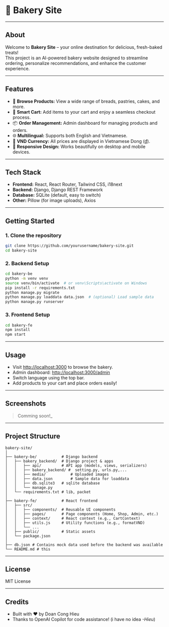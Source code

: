 # 🍞 Bakery Site

---

## About

Welcome to **Bakery Site** – your online destination for delicious, fresh-baked treats!  
This project is an AI-powered bakery website designed to streamline ordering, personalize recommendations, and enhance the customer experience.

---

## Features

- 🥐 **Browse Products:** View a wide range of breads, pastries, cakes, and more.
- 🛒 **Smart Cart:** Add items to your cart and enjoy a seamless checkout process.
- 📦 **Order Management:** Admin dashboard for managing products and orders.
- 🌐 **Multilingual:** Supports both English and Vietnamese.
- 💸 **VND Currency:** All prices are displayed in Vietnamese Dong (₫).
- 📱 **Responsive Design:** Works beautifully on desktop and mobile devices.

---

## Tech Stack

- **Frontend:** React, React Router, Tailwind CSS, i18next
- **Backend:** Django, Django REST Framework
- **Database:** SQLite (default, easy to switch)
- **Other:** Pillow (for image uploads), Axios

---

## Getting Started

### 1. Clone the repository

```sh
git clone https://github.com/yourusername/bakery-site.git
cd bakery-site
```

### 2. Backend Setup

```sh
cd bakery-be
python -m venv venv
source venv/bin/activate  # or venv\Scripts\activate on Windows
pip install -r requirements.txt
python manage.py migrate
python manage.py loaddata data.json  # (optional) Load sample data
python manage.py runserver
```

### 3. Frontend Setup

```sh
cd bakery-fe
npm install
npm start
```

---

## Usage

- Visit [http://localhost:3000](http://localhost:3000) to browse the bakery.
- Admin dashboard: [http://localhost:3000/admin](http://localhost:3000/admin)
- Switch language using the top bar.
- Add products to your cart and place orders easily!

---

## Screenshots

> Comming soon!_

---

## Project Structure

```
bakery-site/
│
├── bakery-be/           # Django backend
│   ├── bakery_backend/  # Django project & apps
│   │   ├── api/         # API app (models, views, serializers)
│   │   ├── bakery_backend/ #  setting.py, urls.py,...
│   │   ├── media/           # Uploaded images
│   │   ├── data.json        # Sample data for loaddata
│   │   ├── db.sqlite3   # sqlite database
│   │   └── manage.py
│   └── requirements.txt # lib, packet
│
├── bakery-fe/           # React frontend
│   ├── src/
│   │   ├── components/  # Reusable UI components
│   │   ├── pages/       # Page components (Home, Shop, Admin, etc.)
│   │   ├── context/     # React context (e.g., CartContext)
│   │   ├── utils.js     # Utility functions (e.g., formatVND)
│   │   └── ...
│   ├── public/          # Static assets
│   └── package.json
│
├── db.json # Contains mock data used before the backend was available
└── README.md # this 
```

---

## License

MIT License

---

## Credits

- Built with ❤️ by Doan Cong Hieu
- Thanks to OpenAI Copilot for code assistance! (i have no idea *-Hieu*)


